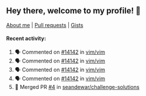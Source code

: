 ## Hey there, welcome to my profile! 👋

[About me](https://seandewar.github.io/)
 | [Pull requests](https://github.com/search?p=1&q=author%3Aseandewar+is%3Apr)
 | [Gists](https://gist.github.com/seandewar)

#### Recent activity:

<!--START_SECTION:activity-->
1. 🗣 Commented on [#14142](https://github.com/vim/vim/pull/14142#issuecomment-1980737295) in [vim/vim](https://github.com/vim/vim)
2. 🗣 Commented on [#14142](https://github.com/vim/vim/pull/14142#issuecomment-1980632743) in [vim/vim](https://github.com/vim/vim)
3. 🗣 Commented on [#14142](https://github.com/vim/vim/pull/14142#issuecomment-1980560805) in [vim/vim](https://github.com/vim/vim)
4. 🗣 Commented on [#14142](https://github.com/vim/vim/pull/14142#issuecomment-1980524331) in [vim/vim](https://github.com/vim/vim)
5. 🎉 Merged PR [#4](https://github.com/seandewar/challenge-solutions/pull/4) in [seandewar/challenge-solutions](https://github.com/seandewar/challenge-solutions)
<!--END_SECTION:activity-->
